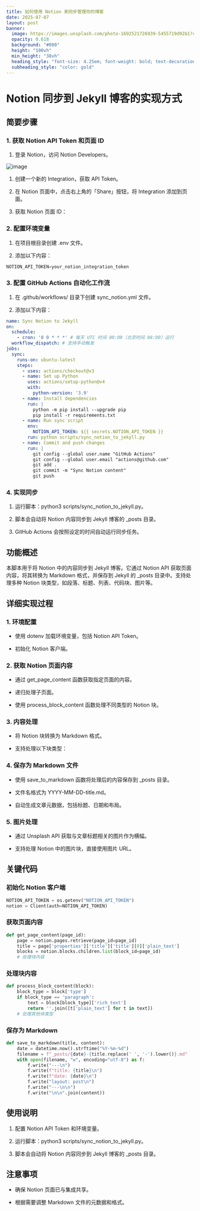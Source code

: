 ```yaml
---
title: 如何使用 Notion 来同步管理你的博客
date: 2025-07-07
layout: post
banner:
  image: https://images.unsplash.com/photo-1692521726939-5455719d92b1?crop=entropy&cs=tinysrgb&fit=max&fm=jpg&ixid=M3w2OTIwMzJ8MHwxfHJhbmRvbXx8fHx8fHx8fDE3NTE4NTkzMjh8&ixlib=rb-4.1.0&q=80&w=1080
  opacity: 0.618
  background: "#000"
  height: "100vh"
  min_height: "38vh"
  heading_style: "font-size: 4.25em; font-weight: bold; text-decoration: underline"
  subheading_style: "color: gold"
---
```


# Notion 同步到 Jekyll 博客的实现方式

## 简要步骤

### 1. 获取 Notion API Token 和页面 ID

1. 登录 Notion，访问 Notion Developers。

![image](https://prod-files-secure.s3.us-west-2.amazonaws.com/a7a0cc5a-89b9-4cda-8686-1fba0ca52f40/d19c1afe-dea5-4312-9333-786b0ba83054/image.png?X-Amz-Algorithm=AWS4-HMAC-SHA256&X-Amz-Content-Sha256=UNSIGNED-PAYLOAD&X-Amz-Credential=ASIAZI2LB4667VYQI4F5%2F20250707%2Fus-west-2%2Fs3%2Faws4_request&X-Amz-Date=20250707T033527Z&X-Amz-Expires=3600&X-Amz-Security-Token=IQoJb3JpZ2luX2VjEF8aCXVzLXdlc3QtMiJHMEUCIQDaEPLYB7TT5V8tJB47YT7eItqjZBdwsiCTfshuAlxVCQIgIimin4bfkqy7KS2dWtU13SMzARb15yHRuLurnqtTqhMq%2FwMIaBAAGgw2Mzc0MjMxODM4MDUiDDue7Nzdo53XlThARyrcA%2Fx8%2BPtvzQefzdupLwTes%2F8NoIgD1lPZ2z20tEll5vfRs0x03ByWObyAqq4dgO%2BbjflYamY8nvS%2B3rwFeufna0gbBOQ8t74uoMTwFwObKVeOmgmCKjh%2Fcfuqaz7LqyC%2FYBXfrO%2FeppgpjUt5iRZAAITSDa8RuJ7DvnamMADFMGvfQcFjj013Gk9nErk62inhUdcbTvJ9ot%2FoTX%2BHfF43QIdpWjCehh86Hj9SQlFt4EjeaRK8P%2F1unpzA4SNy%2FNxj9ZzI1rvhbygBkQpywiXdgXyAAbjMGYctQbPDwMu5SbQo8f1o1TysubtvmGRPhwoivygP4ens33K6Th3ptKPEhG%2FnPb7kN2UkREc0F1osDVi4ySO6aOojdjl0GYVmoWxGwwI568ctdsHLjr%2BzbGtdQdWhxMlhdKwV6B2hAHc5s1Mu%2FHMZBun37vmXUH9HMzVnTqgSDQQR1FGlB%2F9SG0TD4AF4k0%2BMJ9MkT%2BL%2BirOS6N%2BGErOXGESOsKmau3fimSb9%2BiHmiJEsp9NwTX4x324OSOqxFhpL2wsjfUxPsB5GFeo3Y0rwb%2Ffii3FPqKwnQtSgem8lg6lofhS0RWAKSWO%2BzFdyAO3C2ExiiTgN%2ByYVa95V%2BiexeyC3ihxjZJnEMJyIrMMGOqUBQTP2D0n892fByTaOhO0xv1%2B4Qs9YPG%2BW8rnuQhzJrYI88N5JXFByjn8Fv4X7TC%2FlxpuW7KgkHgho3sZoMQqC6m6V60nmU2qSR%2FwRrnvlk9R8rhfxWKccmSdV5%2Fl7oNuEM5a8dhzL3X6VTd%2B4o2gKpLI6A5hogFyEZh6k5F8%2FY6asyH5bD4Ym1F3Mdupa4vhX7wUKpxNbEX12dcxUJl3NzmCQryc%2F&X-Amz-Signature=3908b0bdd9c045b4b072135e68eb20ac31b52fc4ffc2e2d4025b3657acea1315&X-Amz-SignedHeaders=host&x-amz-checksum-mode=ENABLED&x-id=GetObject)

1. 创建一个新的 Integration，获取 API Token。

1. 在 Notion 页面中，点击右上角的「Share」按钮，将 Integration 添加到页面。

1. 获取 Notion 页面 ID：


### 2. 配置环境变量

1. 在项目根目录创建 .env 文件。

1. 添加以下内容：

```javascript
NOTION_API_TOKEN=your_notion_integration_token
```

### 3. 配置 GitHub Actions 自动化工作流

1. 在 .github/workflows/ 目录下创建 sync_notion.yml 文件。

1. 添加以下内容：

```yaml
name: Sync Notion to Jekyll
on:
  schedule:
    - cron: '0 0 * * *' # 每天 UTC 时间 00:00（北京时间 08:00）运行
  workflow_dispatch: # 支持手动触发
jobs:
  sync:
    runs-on: ubuntu-latest
    steps:
      - uses: actions/checkout@v3
      - name: Set up Python
        uses: actions/setup-python@v4
        with:
          python-version: '3.9'
      - name: Install dependencies
        run: |
          python -m pip install --upgrade pip
          pip install -r requirements.txt
      - name: Run sync script
        env:
          NOTION_API_TOKEN: ${{ secrets.NOTION_API_TOKEN }}
        run: python scripts/sync_notion_to_jekyll.py
      - name: Commit and push changes
        run: |
          git config --global user.name "GitHub Actions"
          git config --global user.email "actions@github.com"
          git add .
          git commit -m "Sync Notion content"
          git push
```

### 4. 实现同步

1. 运行脚本：python3 scripts/sync_notion_to_jekyll.py。

1. 脚本会自动将 Notion 内容同步到 Jekyll 博客的 _posts 目录。

1. GitHub Actions 会按照设定的时间自动运行同步任务。

## 功能概述

本脚本用于将 Notion 中的内容同步到 Jekyll 博客。它通过 Notion API 获取页面内容，将其转换为 Markdown 格式，并保存到 Jekyll 的 _posts 目录中。支持处理多种 Notion 块类型，如段落、标题、列表、代码块、图片等。

## 详细实现过程

### 1. 环境配置

- 使用 dotenv 加载环境变量，包括 Notion API Token。

- 初始化 Notion 客户端。

### 2. 获取 Notion 页面内容

- 通过 get_page_content 函数获取指定页面的内容。

- 递归处理子页面。

- 使用 process_block_content 函数处理不同类型的 Notion 块。

### 3. 内容处理

- 将 Notion 块转换为 Markdown 格式。

- 支持处理以下块类型：


### 4. 保存为 Markdown 文件

- 使用 save_to_markdown 函数将处理后的内容保存到 _posts 目录。

- 文件名格式为 YYYY-MM-DD-title.md。

- 自动生成文章元数据，包括标题、日期和布局。

### 5. 图片处理

- 通过 Unsplash API 获取与文章标题相关的图片作为横幅。

- 支持处理 Notion 中的图片块，直接使用图片 URL。

## 关键代码

### 初始化 Notion 客户端

```python
NOTION_API_TOKEN = os.getenv("NOTION_API_TOKEN")
notion = Client(auth=NOTION_API_TOKEN)
```

### 获取页面内容

```python
def get_page_content(page_id):
    page = notion.pages.retrieve(page_id=page_id)
    title = page['properties']['title']['title'][0]['plain_text']
    blocks = notion.blocks.children.list(block_id=page_id)
    # 处理块内容
```

### 处理块内容

```python
def process_block_content(block):
    block_type = block['type']
    if block_type == 'paragraph':
        text = block[block_type]['rich_text']
        return ''.join([t['plain_text'] for t in text])
    # 处理其他块类型
```

### 保存为 Markdown

```python
def save_to_markdown(title, content):
    date = datetime.now().strftime("%Y-%m-%d")
    filename = f"_posts/{date}-{title.replace(' ', '-').lower()}.md"
    with open(filename, "w", encoding="utf-8") as f:
        f.write("---\n")
        f.write(f"title: {title}\n")
        f.write(f"date: {date}\n")
        f.write("layout: post\n")
        f.write("---\n\n")
        f.write("\n\n".join(content))
```

## 使用说明

1. 配置 Notion API Token 和环境变量。

1. 运行脚本：python3 scripts/sync_notion_to_jekyll.py。

1. 脚本会自动将 Notion 内容同步到 Jekyll 博客的 _posts 目录。

## 注意事项

- 确保 Notion 页面已与集成共享。

- 根据需要调整 Markdown 文件的元数据和格式。